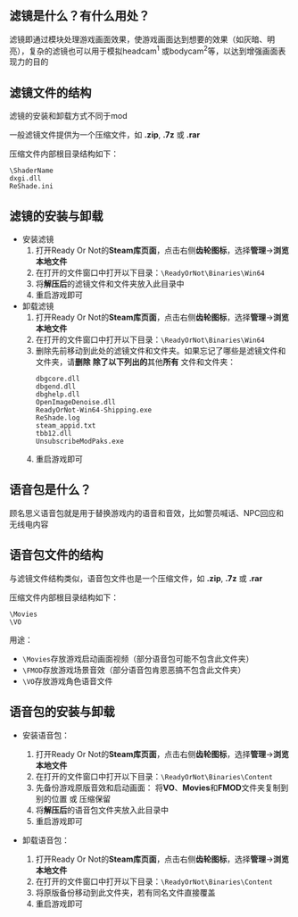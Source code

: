 ## 滤镜是什么？有什么用处？

滤镜即通过模块处理游戏画面效果，使游戏画面达到想要的效果（如灰暗、明亮），复杂的滤镜也可以用于模拟headcam<sup>1</sup>
或bodycam<sup>2</sup>等，以达到增强画面表现力的目的

## 滤镜文件的结构

滤镜的安装和卸载方式不同于mod

一般滤镜文件提供为一个压缩文件，如 **.zip**, **.7z** 或 **.rar**

压缩文件内部根目录结构如下：

````
\ShaderName
dxgi.dll
ReShade.ini
````

## 滤镜的安装与卸载

* 安装滤镜
    1. 打开Ready Or Not的**Steam库页面**，点击右侧**齿轮图标**，选择**管理**->**浏览本地文件**
    2. 在打开的文件窗口中打开以下目录：`\ReadyOrNot\Binaries\Win64`
    3. 将**解压后**的滤镜文件和文件夹放入此目录中
    4. 重启游戏即可
* 卸载滤镜
    1. 打开Ready Or Not的**Steam库页面**，点击右侧**齿轮图标**，选择**管理**->**浏览本地文件**
    2. 在打开的文件窗口中打开以下目录：`\ReadyOrNot\Binaries\Win64`
    3. 删除先前移动到此处的滤镜文件和文件夹。如果忘记了哪些是滤镜文件和文件夹，请**删除** **除了以下列出的**其他**所有**
       文件和文件夹：
       ````
       dbgcore.dll
       dbgend.dll
       dbghelp.dll
       OpenImageDenoise.dll
       ReadyOrNot-Win64-Shipping.exe
       ReShade.log
       steam_appid.txt
       tbb12.dll
       UnsubscribeModPaks.exe
       ````
    4. 重启游戏即可

## 语音包是什么？

顾名思义语音包就是用于替换游戏内的语音和音效，比如警员喊话、NPC回应和无线电内容

## 语音包文件的结构

与滤镜文件结构类似，语音包文件也是一个压缩文件，如 **.zip**, **.7z** 或 **.rar**

压缩文件内部根目录结构如下：

````
\Movies
\VO
````

用途：

* `\Movies`存放游戏启动画面视频（部分语音包可能不包含此文件夹）
* `\FMOD`存放游戏场景音效（部分语音包肯恩恶搞不包含此文件夹）
* `\VO`存放游戏角色语音文件

## 语音包的安装与卸载

* 安装语音包：
    1. 打开Ready Or Not的**Steam库页面**，点击右侧**齿轮图标**，选择**管理**->**浏览本地文件**
    2. 在打开的文件窗口中打开以下目录：`\ReadyOrNot\Binaries\Content`
    3. 先备份游戏原版音效和启动画面： 将**VO**、**Movies**和**FMOD**文件夹复制到别的位置 或 压缩保留
    4. 将**解压后**的语音包文件夹放入此目录中
    5. 重启游戏即可

* 卸载语音包：
    1. 打开Ready Or Not的**Steam库页面**，点击右侧**齿轮图标**，选择**管理**->**浏览本地文件**
    2. 在打开的文件窗口中打开以下目录：`\ReadyOrNot\Binaries\Content`
    3. 将原版备份移动到此文件夹，若有同名文件直接覆盖
    4. 重启游戏即可
  